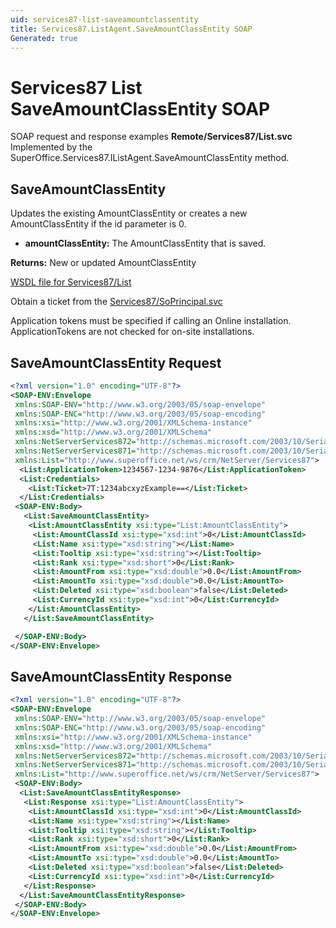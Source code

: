 ```yaml
---
uid: services87-list-saveamountclassentity
title: Services87.ListAgent.SaveAmountClassEntity SOAP
Generated: true
---
```


# Services87 List SaveAmountClassEntity SOAP

SOAP request and response examples **Remote/Services87/List.svc**
Implemented by the <see cref="M:SuperOffice.Services87.IListAgent.SaveAmountClassEntity">SuperOffice.Services87.IListAgent.SaveAmountClassEntity</see> method.

## SaveAmountClassEntity

Updates the existing AmountClassEntity or creates a new AmountClassEntity if the id parameter is 0.

* **amountClassEntity:** The AmountClassEntity that is saved.

**Returns:** New or updated AmountClassEntity


[WSDL file for Services87/List](../Services87-List.md)

Obtain a ticket from the [Services87/SoPrincipal.svc](../SoPrincipal/index.md)

Application tokens must be specified if calling an Online installation. ApplicationTokens are not checked for on-site installations.

## SaveAmountClassEntity Request

```xml
<?xml version="1.0" encoding="UTF-8"?>
<SOAP-ENV:Envelope
 xmlns:SOAP-ENV="http://www.w3.org/2003/05/soap-envelope"
 xmlns:SOAP-ENC="http://www.w3.org/2003/05/soap-encoding"
 xmlns:xsi="http://www.w3.org/2001/XMLSchema-instance"
 xmlns:xsd="http://www.w3.org/2001/XMLSchema"
 xmlns:NetServerServices872="http://schemas.microsoft.com/2003/10/Serialization/Arrays"
 xmlns:NetServerServices871="http://schemas.microsoft.com/2003/10/Serialization/"
 xmlns:List="http://www.superoffice.net/ws/crm/NetServer/Services87">
  <List:ApplicationToken>1234567-1234-9876</List:ApplicationToken>
  <List:Credentials>
    <List:Ticket>7T:1234abcxyzExample==</List:Ticket>
  </List:Credentials>
 <SOAP-ENV:Body>
   <List:SaveAmountClassEntity>
    <List:AmountClassEntity xsi:type="List:AmountClassEntity">
     <List:AmountClassId xsi:type="xsd:int">0</List:AmountClassId>
     <List:Name xsi:type="xsd:string"></List:Name>
     <List:Tooltip xsi:type="xsd:string"></List:Tooltip>
     <List:Rank xsi:type="xsd:short">0</List:Rank>
     <List:AmountFrom xsi:type="xsd:double">0.0</List:AmountFrom>
     <List:AmountTo xsi:type="xsd:double">0.0</List:AmountTo>
     <List:Deleted xsi:type="xsd:boolean">false</List:Deleted>
     <List:CurrencyId xsi:type="xsd:int">0</List:CurrencyId>
    </List:AmountClassEntity>
   </List:SaveAmountClassEntity>

 </SOAP-ENV:Body>
</SOAP-ENV:Envelope>

```


## SaveAmountClassEntity Response

```xml
<?xml version="1.0" encoding="UTF-8"?>
<SOAP-ENV:Envelope
 xmlns:SOAP-ENV="http://www.w3.org/2003/05/soap-envelope"
 xmlns:SOAP-ENC="http://www.w3.org/2003/05/soap-encoding"
 xmlns:xsi="http://www.w3.org/2001/XMLSchema-instance"
 xmlns:xsd="http://www.w3.org/2001/XMLSchema"
 xmlns:NetServerServices872="http://schemas.microsoft.com/2003/10/Serialization/Arrays"
 xmlns:NetServerServices871="http://schemas.microsoft.com/2003/10/Serialization/"
 xmlns:List="http://www.superoffice.net/ws/crm/NetServer/Services87">
 <SOAP-ENV:Body>
  <List:SaveAmountClassEntityResponse>
   <List:Response xsi:type="List:AmountClassEntity">
    <List:AmountClassId xsi:type="xsd:int">0</List:AmountClassId>
    <List:Name xsi:type="xsd:string"></List:Name>
    <List:Tooltip xsi:type="xsd:string"></List:Tooltip>
    <List:Rank xsi:type="xsd:short">0</List:Rank>
    <List:AmountFrom xsi:type="xsd:double">0.0</List:AmountFrom>
    <List:AmountTo xsi:type="xsd:double">0.0</List:AmountTo>
    <List:Deleted xsi:type="xsd:boolean">false</List:Deleted>
    <List:CurrencyId xsi:type="xsd:int">0</List:CurrencyId>
   </List:Response>
  </List:SaveAmountClassEntityResponse>
 </SOAP-ENV:Body>
</SOAP-ENV:Envelope>

```

